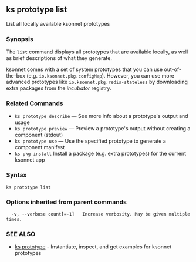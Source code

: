 ## ks prototype list

List all locally available ksonnet prototypes

### Synopsis



The `list` command displays all prototypes that are available locally, as
well as brief descriptions of what they generate.

ksonnet comes with a set of system prototypes that you can use out-of-the-box
(e.g. `io.ksonnet.pkg.configMap`). However, you can use more advanced
prototypes like `io.ksonnet.pkg.redis-stateless` by downloading extra packages
from the *incubator* registry.

### Related Commands

* `ks prototype describe` — See more info about a prototype's output and usage
* `ks prototype preview` — Preview a prototype's output without creating a component (stdout)
* `ks prototype use` — Use the specified prototype to generate a component manifest
* `ks pkg install` Install a package (e.g. extra prototypes) for the current ksonnet app

### Syntax


```
ks prototype list
```

### Options inherited from parent commands

```
  -v, --verbose count[=-1]   Increase verbosity. May be given multiple times.
```

### SEE ALSO
* [ks prototype](ks_prototype.md)	 - Instantiate, inspect, and get examples for ksonnet prototypes

